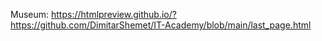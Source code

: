  Museum: https://htmlpreview.github.io/?https://github.com/DimitarShemet/IT-Academy/blob/main/last_page.html

